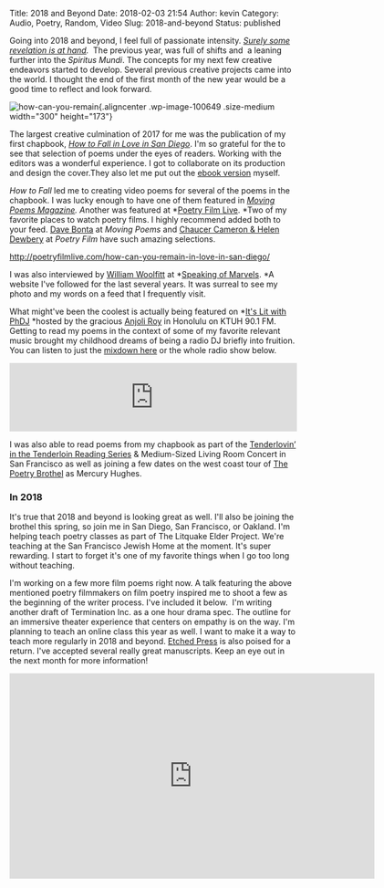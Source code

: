 Title: 2018 and Beyond
Date: 2018-02-03 21:54
Author: kevin
Category: Audio, Poetry, Random, Video
Slug: 2018-and-beyond
Status: published

Going into 2018 and beyond, I feel full of passionate intensity. *[Surely some revelation is at hand](https://www.poetryfoundation.org/poems/43290/the-second-coming).*  The previous year, was full of shifts and  a leaning further into the *Spiritus Mundi*. The concepts for my next few creative endeavors started to develop. Several previous creative projects came into the world. I thought the end of the first month of the new year would be a good time to reflect and look forward.

![](http://kevindublin.com/wp-content/uploads/2018/02/vlcsnap-2017-08-26-16h58m03s436-300x173.png "how-can-you-remain"){.aligncenter .wp-image-100649 .size-medium width="300" height="173"}

The largest creative culmination of 2017 for me was the publication of my first chapbook, [*How to Fall in Love in San Diego*](http://kevindublin.com/product/fall-in-love-in-san-diego/). I'm so grateful for the to see that selection of poems under the eyes of readers. Working with the editors was a wonderful experience. I got to collaborate on its production and design the cover.They also let me put out the [ebook version](https://www.amazon.com/How-Fall-Love-San-Diego-ebook/dp/B076PG7V6V/) myself.

*How to Fall* led me to creating video poems for several of the poems in the chapbook. I was lucky enough to have one of them featured in *[Moving Poems Magazine](http://movingpoems.com/2017/03/not-kissing-you-by-kevin-dublin/). A*nother was featured at *[Poetry Film Live](http://poetryfilmlive.com/how-can-you-remain-in-love-in-san-diego/). *Two of my favorite places to watch poetry films. I highly recommend added both to your feed. [Dave Bonta](https://davebonta.com/) at *Moving Poems* and [Chaucer Cameron & Helen Dewbery](https://elephantsfootprint.com/) at *Poetry Film* have such amazing selections.

http://poetryfilmlive.com/how-can-you-remain-in-love-in-san-diego/

I was also interviewed by [William Woolfitt](https://www.williamwoolfitt.com/) at *[Speaking of Marvels](https://spkofmarvels.wordpress.com/2017/11/03/kevin-dublin). *A website I've followed for the last several years. It was surreal to see my photo and my words on a feed that I frequently visit.

What might've been the coolest is actually being featured on *[It's Lit with PhDJ](https://itslitwithphdj.wordpress.com/2017/11/19/11-22-17-show-notes-feat-kevin-dublin/) *hosted by the gracious [Anjoli Roy](https://anjoliroy.com/) in Honolulu on KTUH 90.1 FM. Getting to read my poems in the context of some of my favorite relevant music brought my childhood dreams of being a radio DJ briefly into fruition. You can listen to just the [mixdown here](https://www.mixcloud.com/anjoli-roy/kevin-dublins-mixdown-for-its-lit/) or the whole radio show below.

<p>
<center>
<iframe src="https://www.mixcloud.com/widget/iframe/?feed=%2Fanjoli-roy%2Fep-45-112217-feat-kevin-dublin%2F&amp;hide_cover=1&amp;light=1" width="100%" height="120" frameborder="0">
</iframe>
</center>

I was also able to read poems from my chapbook as part of the [Tenderlovin’ in the Tenderloin Reading Series](https://www.tenderlovin.org/) & Medium-Sized Living Room Concert in San Francisco as well as joining a few dates on the west coast tour of [The Poetry Brothel](http://www.thepoetrybrothel.com/events.html) as Mercury Hughes.

</p>

### In 2018

It's true that 2018 and beyond is looking great as well. I'll also be joining the brothel this spring, so join me in San Diego, San Francisco, or Oakland. I'm helping teach poetry classes as part of The Litquake Elder Project. We're teaching at the San Francisco Jewish Home at the moment. It's super rewarding. I start to forget it's one of my favorite things when I go too long without teaching.

I'm working on a few more film poems right now. A talk featuring the above mentioned poetry filmmakers on film poetry inspired me to shoot a few as the beginning of the writer process. I've included it below.  I'm writing another draft of Termination Inc. as a one hour drama spec. The outline for an immersive theater experience that centers on empathy is on the way. I'm planning to teach an online class this year as well. I want to make it a way to teach more regularly in 2018 and beyond. [Etched Press](http://etchedpress.com) is also poised for a return. I've accepted several really great manuscripts. Keep an eye out in the next month for more information!

<p>
<center>
<iframe src="https://player.vimeo.com/video/249304445" width="640" height="360" frameborder="0" allowfullscreen="allowfullscreen">
</iframe>
</center>
</p>
